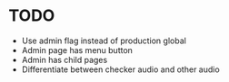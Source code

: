 # TODO
* Use admin flag instead of production global
* Admin page has menu button
* Admin has child pages
* Differentiate between checker audio and other audio

